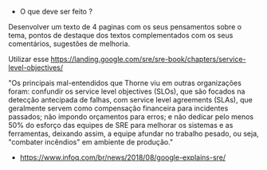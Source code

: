 
- O que deve ser feito ?

Desenvolver um texto de 4 paginas com os seus pensamentos sobre o tema, pontos de destaque dos textos complementados com os seus comentários, sugestões de melhoria.

Utilizar esse 
https://landing.google.com/sre/sre-book/chapters/service-level-objectives/


 "Os principais mal-entendidos que Thorne viu em outras organizações foram: confundir os service level objectives (SLOs), que são focados na detecção antecipada de falhas, com service level agreements (SLAs), que geralmente servem como compensação financeira para incidentes passados; não impondo orçamentos para erros; e não dedicar pelo menos 50% do esforço das equipes de SRE para melhorar os sistemas e as ferramentas, deixando assim, a equipe afundar no trabalho pesado, ou seja, "combater incêndios" em ambiente de produção."
 
 
 
- https://www.infoq.com/br/news/2018/08/google-explains-sre/
